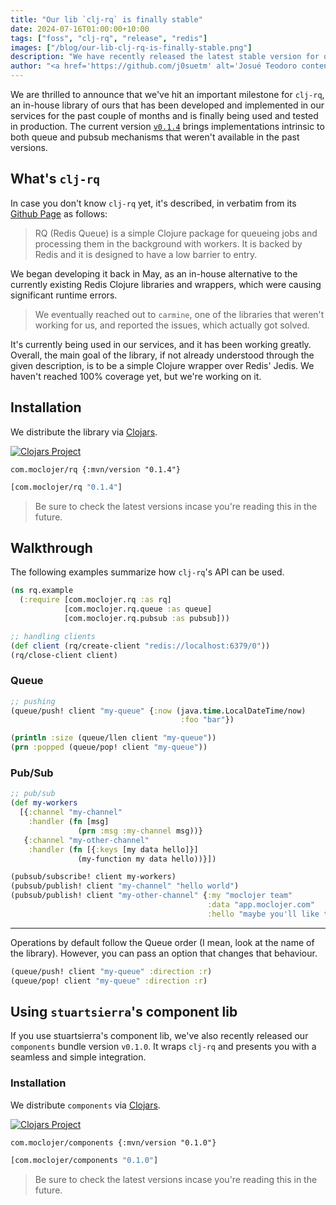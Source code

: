 ```yaml
---
title: "Our lib `clj-rq` is finally stable"
date: 2024-07-16T01:00:00+10:00
tags: ["foss", "clj-rq", "release", "redis"]
images: ["/blog/our-lib-clj-rq-is-finally-stable.png"]
description: "We have recently released the latest stable version for our lib `clj-rq`."
author: "<a href='https://github.com/j0suetm' alt='Josué Teodoro content author' target='_blank'>Josué Teodoro</a>"
---
```


We are thrilled to announce that we've hit an important milestone for `clj-rq`, an in-house library of ours that has been developed and implemented in our services for the past couple of months and is finally being used and tested in production. The current version [`v0.1.4`](https://github.com/moclojer/clj-rq/releases/tag/v0.1.4) brings implementations intrinsic to both queue and pubsub mechanisms that weren't available in the past versions.

## What's `clj-rq`

In case you don't know `clj-rq` yet, it's described, in verbatim from its [Github Page](https://github.com/moclojer/clj-rq) as follows:

> RQ (Redis Queue) is a simple Clojure package for queueing jobs and processing them in the background with workers. It is backed by Redis and it is designed to have a low barrier to entry.

We began developing it back in May, as an in-house alternative to the currently existing Redis Clojure libraries and wrappers, which were causing significant runtime errors.

> We eventually reached out to `carmine`, one of the libraries that weren't working for us, and reported the issues, which actually got solved.

It's currently being used in our services, and it has been working greatly. Overall, the main goal of the library, if not already understood through the given description, is to be a simple Clojure wrapper over Redis' Jedis. We haven't reached 100% coverage yet, but we're working on it.

## Installation

We distribute the library via [Clojars](https://clojars.org/com.moclojer/rq).

[![Clojars Project](https://img.shields.io/clojars/v/com.moclojer/rq.svg)](https://clojars.org/com.moclojer/rq)

```edn
com.moclojer/rq {:mvn/version "0.1.4"}
```

```clojure
[com.moclojer/rq "0.1.4"]
```

> Be sure to check the latest versions incase you're reading this in the future.

## Walkthrough

The following examples summarize how `clj-rq`'s API can be used.

```clojure
(ns rq.example
  (:require [com.moclojer.rq :as rq]
            [com.moclojer.rq.queue :as queue]
            [com.moclojer.rq.pubsub :as pubsub]))

;; handling clients
(def client (rq/create-client "redis://localhost:6379/0"))
(rq/close-client client)
```

### Queue

```clojure
;; pushing 
(queue/push! client "my-queue" {:now (java.time.LocalDateTime/now)
                                      :foo "bar"})

(println :size (queue/llen client "my-queue"))
(prn :popped (queue/pop! client "my-queue"))
```

### Pub/Sub

```clojure
;; pub/sub
(def my-workers
  [{:channel "my-channel"
    :handler (fn [msg]
               (prn :msg :my-channel msg))}
   {:channel "my-other-channel"
    :handler (fn [{:keys [my data hello]}]
               (my-function my data hello))}])

(pubsub/subscribe! client my-workers)
(pubsub/publish! client "my-channel" "hello world")
(pubsub/publish! client "my-other-channel" {:my "moclojer team"
                                            :data "app.moclojer.com"
                                            :hello "maybe you'll like this website"})


```

---

Operations by default follow the Queue order (I mean, look at the name of the library). However, you can pass an option that changes that behaviour.

```clojure
(queue/push! client "my-queue" :direction :r)
(queue/pop! client "my-queue" :direction :r)
```

## Using `stuartsierra`'s component lib

If you use stuartsierra's component lib, we've also recently released our `components` bundle version `v0.1.0`. It wraps `clj-rq` and presents you with a seamless and simple integration.

### Installation

We distribute `components` via [Clojars](https://clojars.org/com.moclojer/components).

[![Clojars Project](https://img.shields.io/clojars/v/com.moclojer/components.svg)](https://clojars.org/com.moclojer/components)

```edn
com.moclojer/components {:mvn/version "0.1.0"}
```

```clojure
[com.moclojer/components "0.1.0"]
```

> Be sure to check the latest versions incase you're reading this in the future.
